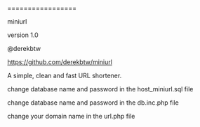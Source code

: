 =================

miniurl

version 1.0

@derekbtw

https://github.com/derekbtw/miniurl



A simple, clean and fast URL shortener.


change database name and password in the host_miniurl.sql file

change database name and password in the db.inc.php file

change your domain name in the url.php file
